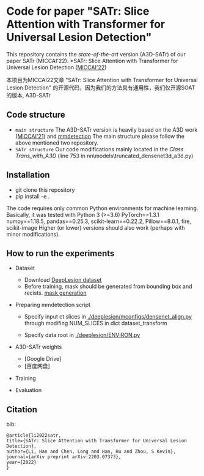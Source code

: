 
# Code for paper "SATr: Slice Attention with Transformer for Universal Lesion Detection"

This repository contains the *state-of-the-art* version (A3D-SATr) of our paper SATr (MICCAI'22). 
*SATr: Slice Attention with Transformer for Universal Lesion Detection ([MICCAI'22](https://arxiv.org/abs/2203.07373))

本项目为MICCAI22文章 "SATr: Slice Attention with Transformer for Universal Lesion Detection" 的开源代码，因为我们的方法具有通用性，我们仅开源SOAT的版本, A3D-SATr

## Code structure
* ``main structure``
The A3D-SATr version is heavily based on the A3D work ([MICCAI'21](https://github.com/M3DV/AlignShift)) and [mmdetection](https://github.com/open-mmlab/mmdetection)
The main structure please follow the above mentioned two repository.
* ``SATr structure``
Our code modifications mainly located in the *Class Trans_with_A3D* (line 753 in nn\models\truncated_densenet3d_a3d.py)

## Installation

 * git clone this repository
 * pip install -e . 
 
The code requires only common Python environments for machine learning. Basically, it was tested with
Python 3 (>=3.6)
PyTorch==1.3.1
numpy==1.18.5, pandas==0.25.3, scikit-learn==0.22.2, Pillow==8.0.1, fire, scikit-image
Higher (or lower) versions should also work (perhaps with minor modifications).


## How to run the experiments

* Dataset

  * Download [DeepLesion dataset](https://nihcc.box.com/v/DeepLesion)
  * Before training, mask should be generated from bounding box and recists. [mask generation](./deeplesion/dataset/generate_mask_with_grabcut.md)

* Preparing mmdetection script

  * Specify input ct slices in [./deeplesion/mconfigs/densenet_align.py](./deeplesion/mconfigs/densenet_align.py) through modifing NUM_SLICES in dict dataset_transform
  
  * Specify data root in [./deeplesion/ENVIRON.py](./deeplesion/ENVIRON.py)
  
* A3D-SATr weights
   * [Google Drive]
   * [百度网盘]



* Training


 * Evaluation 


## Citation
bib:

    @article{li2022satr,
    title={SATr: Slice Attention with Transformer for Universal Lesion Detection},
    author={Li, Han and Chen, Long and Han, Hu and Zhou, S Kevin},
    journal={arXiv preprint arXiv:2203.07373},
    year={2022}
    }
